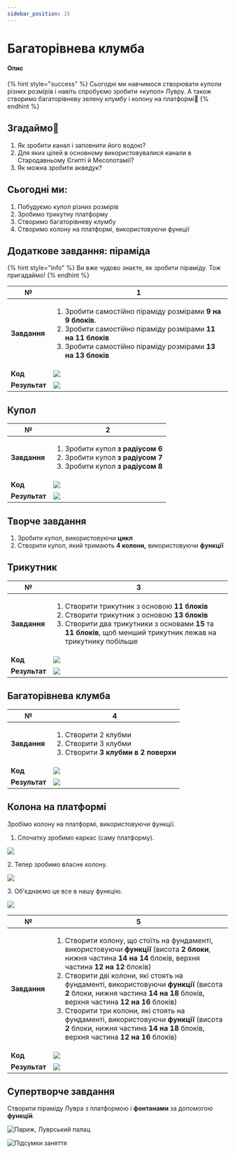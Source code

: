 ```yaml
---
sidebar_position: 15
---
```


# Багаторівнева клумба

#### Опис

{% hint style="success" %}
Сьогодні ми навчимося створювати куполи різних розмірів і навіть спробуємо зробити «купол» Лувру. А також створимо багаторівневу зелену клумбу і колону на платформі🌳
{% endhint %}

## Згадаймо🤔

1. Як зробити канал і заповнити його водою?&#x20;
2. Для яких цілей в основному використовувалися канали в Стародавньому Єгипті й Месопотамії?
3. Як можна зробити акведук?

## Сьогодні ми:

1. Побудуємо купол різних розмірів&#x20;
2. Зробимо трикутну платформу&#x20;
3. Створимо багаторівневу клумбу&#x20;
4. Створимо колону на платформі, використовуючи функції

## Додаткове завдання: піраміда

{% hint style="info" %}
Ви вже чудово знаєте, як зробити піраміду. Тож пригадаймо!
{% endhint %}

| **№**         | **1**                                                                                                                                                                                                                                                 |
| ------------- | ----------------------------------------------------------------------------------------------------------------------------------------------------------------------------------------------------------------------------------------------------- |
| **Завдання**  | <ol><li>Зробити самостійно піраміду розмірами <strong>9 на 9 блоків</strong>.</li><li>Зробити самостійно піраміду розмірами <strong>11 на 11 блоків</strong></li><li>Зробити самостійно піраміду розмірами <strong>13 на 13 блоків</strong></li></ol> |
| **Код**       | ![](<img/lesson-15/image (12).png>)                                                                                                                                                                                                                    |
| **Результат** | ![](<img/lesson-15/image (5).png>)                                                                                                                                                                                                                     |

## Купол

| **№**         | **2**                                                                                                                                                                 |
| ------------- | --------------------------------------------------------------------------------------------------------------------------------------------------------------------- |
| **Завдання**  | <ol><li>Зробити купол <strong>з радіусом 6</strong></li><li>Зробити купол <strong>з радіусом 7</strong></li><li>Зробити купол <strong>з радіусом 8</strong></li></ol> |
| **Код**       | ![](<img/lesson-15/image (1).png>)                                                                                                                                     |
| **Результат** | ![](<img/lesson-15/image (8).png>)                                                                                                                                     |

## Творче завдання

1. Зробити купол, використовуючи **цикл**
2. Створити купол, який тримають **4 колони,** використовуючи **функції**

## Трикутник

| **№**         | **3**                                                                                                                                                                                                                                                                                       |
| ------------- | ------------------------------------------------------------------------------------------------------------------------------------------------------------------------------------------------------------------------------------------------------------------------------------------- |
| **Завдання**  | <ol><li>Створити трикутник з основою <strong>11 блоків</strong> </li><li>Створити трикутник з основою <strong>13 блоків</strong> </li><li>Створити два трикутники з основами <strong>15</strong> та <strong>11 блоків</strong>, щоб менший трикутник лежав на трикутнику побільше</li></ol> |
| **Код**       | ![](<img/lesson-15/image (14).png>)                                                                                                                                                                                                                                                          |
| **Результат** | ![](<img/lesson-15/image (2).png>)                                                                                                                                                                                                                                                           |

## Багаторівнева клумба

| **№**         | **4**                                                                                                                 |
| ------------- | --------------------------------------------------------------------------------------------------------------------- |
| **Завдання**  | <ol><li>Створити 2 клубми</li><li>Створити 3 клубми</li><li>Створити <strong>3 клубми в 2 поверхи</strong> </li></ol> |
| **Код**       | ![](<img/lesson-15/image (10).png>)                                                                                    |
| **Результат** | ![](img/lesson-15/image.png)                                                                                           |

## Колона на платформі

Зробімо колону на платформі, використовуючи функції.

1. Спочатку зробимо каркас (саму платформу).

![](<img/lesson-15/image (13).png>)

2\. Тепер зробимо власне колону.

![](<img/lesson-15/image (3).png>)

3\. Об'єднаємо це все в нашу функцію.

![](<img/lesson-15/image (4).png>)

| **№**         | **5**                                                                                                                                                                                                                                                                                                                                                                                                                                                                                                                                                                                                                                                                                                      |
| ------------- | ---------------------------------------------------------------------------------------------------------------------------------------------------------------------------------------------------------------------------------------------------------------------------------------------------------------------------------------------------------------------------------------------------------------------------------------------------------------------------------------------------------------------------------------------------------------------------------------------------------------------------------------------------------------------------------------------------------- |
| **Завдання**  | <ol><li>Створити колону, що стоїть на фундаменті, використовуючи <strong>функції</strong> (висота <strong>2 блоки</strong>, нижня частина <strong>14 на 14</strong> блоків, верхня частина <strong>12 на 12</strong> блоків)</li><li>Створити дві колони, які стоять на фундаменті, використовуючи <strong>функції</strong> (висота <strong>2</strong> блоки, нижня частина <strong>14 на 18</strong> блоків, верхня частина <strong>12 на 16</strong> блоків)</li><li>Створити три колони, які стоять на фундаменті, використовуючи <strong>функції</strong> (висота <strong>2</strong> блоки, нижня частина <strong>14 на 18</strong> блоків, верхня частина <strong>12 на 16</strong> блоків)</li></ol> |
| **Код**       | ![](<img/lesson-15/image (11).png>)                                                                                                                                                                                                                                                                                                                                                                                                                                                                                                                                                                                                                                                                         |
| **Результат** | ![](<img/lesson-15/image (6).png>)                                                                                                                                                                                                                                                                                                                                                                                                                                                                                                                                                                                                                                                                          |

## Супертворче завдання

Створити піраміду Лувра з платформою і **фонтанами** за допомогою **функцій**.

![Париж, Луврський палац](<img/lesson-15/image (9).png>)

![Підсумки заняття](<img/lesson-15/Design Junior 5.png>)
